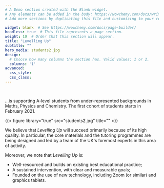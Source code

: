 ```yaml
---
# A Demo section created with the Blank widget.
# Any elements can be added in the body: https://wowchemy.com/docs/writing-markdown-latex/
# Add more sections by duplicating this file and customizing to your requirements.

widget: blank  # See https://wowchemy.com/docs/page-builder/
headless: true  # This file represents a page section.
weight: 10  # Order that this section will appear.
title: "Levelling Up"
subtitle: ""
hero_media: students2.jpg
design:
  # Choose how many columns the section has. Valid values: 1 or 2.
  columns: '1'
advanced:
  css_style:
  css_class:
---
```



&nbsp;

...is supporting A-level students from under-represented backgrounds in Maths, Physics and Chemistry. The first cohort of students starts in February 2021.


{{< figure library="true" src="students2.jpg" title="" >}}

We believe that _Levelling Up_ will succeed primarily because of its high quality. In particular, the core materials and the tutoring programmes are being designed and led by a team of the UK's foremost experts in this area of activity.

Moreover, we note that _Levelling Up_ is:
 - Well-resourced and builds on existing best educational practice;
 - A sustained intervention, with clear and measurable goals;
 - Founded on the use of new technology, including Zoom (or similar) and graphics tablets. 
